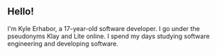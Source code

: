 ## Hello!

I'm Kyle Erhabor, a 17-year-old software developer. I go under the pseudonyms Klay and Lite online. I spend my days
studying software engineering and developing software.
